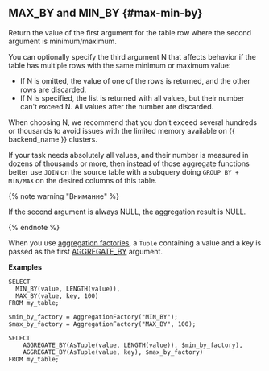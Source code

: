 ## MAX_BY and MIN_BY {#max-min-by}

Return the value of the first argument for the table row where the second argument is minimum/maximum.

You can optionally specify the third argument N that affects behavior if the table has multiple rows with the same minimum or maximum value:

* If N is omitted, the value of one of the rows is returned, and the other rows are discarded.
* If N is specified, the list is returned with all values, but their number can't exceed N. All values after the number are discarded.

When choosing N, we recommend that you don't exceed several hundreds or thousands to avoid issues with the limited memory available on {{ backend_name }} clusters.

If your task needs absolutely all values, and their number is measured in dozens of thousands or more, then instead of those aggregate functions better use `JOIN` on the source table with a subquery doing `GROUP BY + MIN/MAX` on the desired columns of this table.

{% note warning "Внимание" %}

If the second argument is always NULL, the aggregation result is NULL.

{% endnote %}

When you use [aggregation factories](../../basic.md#aggregationfactory), a `Tuple` containing a value and a key is passed as the first [AGGREGATE_BY](#aggregateby) argument.

**Examples**

```yql
SELECT
  MIN_BY(value, LENGTH(value)),
  MAX_BY(value, key, 100)
FROM my_table;
```

```yql
$min_by_factory = AggregationFactory("MIN_BY");
$max_by_factory = AggregationFactory("MAX_BY", 100);

SELECT
    AGGREGATE_BY(AsTuple(value, LENGTH(value)), $min_by_factory),
    AGGREGATE_BY(AsTuple(value, key), $max_by_factory)
FROM my_table;
```

